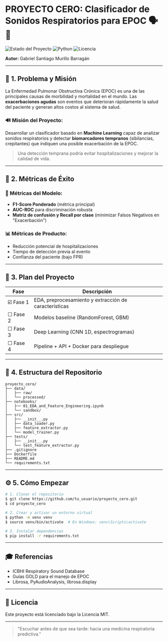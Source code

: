 # PROYECTO CERO: Clasificador de Sonidos Respiratorios para EPOC 🗣️🦠

![Estado del Proyecto](https://img.shields.io/badge/Estado-Fase%201%20%7C%20Exploraci%C3%B3n%20y%20Baseline-blue)
![Python](https://img.shields.io/badge/Python-3.9-blue?logo=python)
![Licencia](https://img.shields.io/badge/Licencia-MIT-green)

**Autor:** Gabriel Santiago Murillo Barragán

---

## 🏥 1. Problema y Misión

La Enfermedad Pulmonar Obstructiva Crónica (EPOC) es una de las principales causas de morbilidad y mortalidad en el mundo. Las **exacerbaciones agudas** son eventos que deterioran rápidamente la salud del paciente y generan altos costos al sistema de salud.

### 🔊 Misión del Proyecto:

Desarrollar un clasificador basado en **Machine Learning** capaz de analizar sonidos respiratorios y detectar **biomarcadores tempranos** (sibilancias, crepitantes) que indiquen una posible exacerbación de la EPOC.

> Una detección temprana podría evitar hospitalizaciones y mejorar la calidad de vida.

---

## 🔢 2. Métricas de Éxito

### 🎯 Métricas del Modelo:

* **F1-Score Ponderado** (métrica principal)
* **AUC-ROC** para discriminación robusta
* **Matriz de confusión y Recall por clase** (minimizar Falsos Negativos en "Exacerbación")

### 📊 Métricas de Producto:

* Reducción potencial de hospitalizaciones
* Tiempo de detección previa al evento
* Confianza del paciente (bajo FPR)

---

## 🔄 3. Plan del Proyecto

| Fase      | Descripción                                           |
| --------- | ----------------------------------------------------- |
| ☑️ Fase 1 | EDA, preprocesamiento y extracción de características |
| ☐ Fase 2  | Modelos baseline (RandomForest, GBM)                  |
| ☐ Fase 3  | Deep Learning (CNN 1D, espectrogramas)                |
| ☐ Fase 4  | Pipeline + API + Docker para despliegue               |

---

## 🔮 4. Estructura del Repositorio

```
proyecto_cero/
├── data/
│   ├── raw/
│   └── processed/
├── notebooks/
│   ├── 01_EDA_and_Feature_Engineering.ipynb
│   └── sandbox/
├── src/
│   ├── __init__.py
│   ├── data_loader.py
│   ├── feature_extractor.py
│   └── model_trainer.py
├── tests/
│   ├── __init__.py
│   └── test_feature_extractor.py
├── .gitignore
├── Dockerfile
├── README.md
└── requirements.txt
```

---

## ⚙️ 5. Cómo Empezar

```bash
# 1. Clonar el repositorio
$ git clone https://github.com/tu_usuario/proyecto_cero.git
$ cd proyecto_cero

# 2. Crear y activar un entorno virtual
$ python -m venv venv
$ source venv/bin/activate  # En Windows: venv\Scripts\activate

# 3. Instalar dependencias
$ pip install -r requirements.txt
```

---

## 🎓 Referencias

* ICBHI Respiratory Sound Database
* Guías GOLD para el manejo de EPOC
* Librosa, PyAudioAnalysis, librosa.display

---

## 🔖 Licencia

Este proyecto está licenciado bajo la Licencia MIT.

---

> "Escuchar antes de que sea tarde: hacia una medicina respiratoria predictiva."
